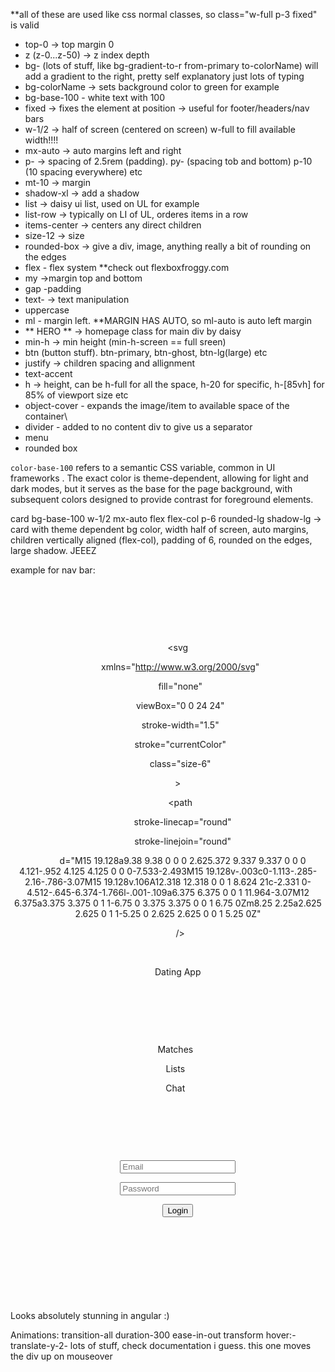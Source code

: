 **all of these are used like css normal classes, so class="w-full p-3 fixed" is valid

- top-0 -> top margin 0
- z (z-0...z-50) -> z index depth
- bg- (lots of stuff, like bg-gradient-to-r from-primary to-colorName) will add a gradient to the right, pretty self explanatory just lots of typing
- bg-colorName -> sets background color to green for example
- bg-base-100 - white text with 100 
- fixed -> fixes the element at position -> useful for footer/headers/nav bars
- w-1/2 -> half of screen (centered on screen) w-full to fill available width!!!!
- mx-auto -> auto margins left and right
- p- -> spacing of 2.5rem (padding). py- (spacing tob and bottom) p-10 (10 spacing everywhere) etc
- mt-10 -> margin
- shadow-xl -> add a shadow
- list -> daisy ui list, used on UL for example
- list-row -> typically on LI of UL, orderes items in a row
- items-center -> centers any direct children
- size-12 -> size
- rounded-box -> give a div, image, anything really a bit of rounding on the edges
- flex - flex system **check out flexboxfroggy.com
- my ->margin top and bottom
- gap -padding
- text- -> text manipulation
- uppercase
- ml - margin left. **MARGIN HAS AUTO, so ml-auto is auto left margin
- ** HERO ** -> homepage class for main div by daisy
- min-h -> min height (min-h-screen == full sreen)
- btn (button stuff). btn-primary, btn-ghost, btn-lg(large) etc
- justify -> children spacing and allignment
- text-accent
- h -> height, can be h-full for all the space, h-20 for specific, h-[85vh] for 85% of viewport size etc
- object-cover - expands the image/item to available space of the container\
- divider - added to no content div to give us a separator
- menu
- rounded box

`color-base-100` refers to a semantic CSS variable, common in UI frameworks . The exact color is theme-dependent, allowing for light and dark modes, but it serves as the base for the page background, with subsequent colors designed to provide contrast for foreground elements.

card bg-base-100 w-1/2 mx-auto flex flex-col p-6 rounded-lg shadow-lg -> card with theme dependent bg color, width half of screen, auto margins, children vertically aligned (flex-col), padding of 6, rounded on the edges, large shadow. JEEEZ

example for nav bar: 
<header class="p-3 w-full fixed top-0 z-50 bg-gradient-to-r from-primary to-black">

  <div class="flex align-middle items-center px-10 mx-auto gap-6">

    <a class="max-h-16 text-white border-r-white border-r-2 pr-6">

      <div class="flex flex-row align-middle items-center gap-2">

        <svg

          xmlns="http://www.w3.org/2000/svg"

          fill="none"

          viewBox="0 0 24 24"

          stroke-width="1.5"

          stroke="currentColor"

          class="size-6"

        >

          <path

            stroke-linecap="round"

            stroke-linejoin="round"

            d="M15 19.128a9.38 9.38 0 0 0 2.625.372 9.337 9.337 0 0 0 4.121-.952 4.125 4.125 0 0 0-7.533-2.493M15 19.128v-.003c0-1.113-.285-2.16-.786-3.07M15 19.128v.106A12.318 12.318 0 0 1 8.624 21c-2.331 0-4.512-.645-6.374-1.766l-.001-.109a6.375 6.375 0 0 1 11.964-3.07M12 6.375a3.375 3.375 0 1 1-6.75 0 3.375 3.375 0 0 1 6.75 0Zm8.25 2.25a2.625 2.625 0 1 1-5.25 0 2.625 2.625 0 0 1 5.25 0Z"

          />

        </svg>

        Dating App

      </div>

    </a>

    <nav class="flex gap-3 my-2 uppercase text-lg text-white">

      <a>Matches</a>

      <a>Lists</a>

      <a>Chat</a>

    </nav>

    <div class="flex align-middle ml-auto gap-3">

      <form class="flex items-center gap-3">

        <input type="text" class="input" placeholder="Email" />

        <input type="password" class="input" placeholder="Password" />

        <button class="btn btn-primary" type="submit">Login</button>

      </form>

    </div>

  </div>

</header>

Looks absolutely stunning in angular :)

Animations:
transition-all duration-300 ease-in-out transform hover:-translate-y-2- lots of stuff, check documentation i guess. this one moves the div up on mouseover